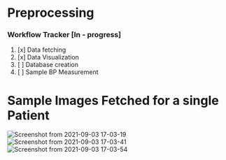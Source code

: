 # Preprocessing

### Workflow Tracker [In - progress] 

1. [x] Data fetching
2. [x] Data Visualization
3. [ ] Database creation
4. [ ] Sample BP Measurement

# Sample Images Fetched for a single Patient

![Screenshot from 2021-09-03 17-03-19](https://user-images.githubusercontent.com/43489864/131999499-3fbb074c-8706-455a-8175-37c6c82ffdf7.png)
![Screenshot from 2021-09-03 17-03-41](https://user-images.githubusercontent.com/43489864/131999505-8fcb6ae4-39c0-4158-b47f-65180df7cb44.png)
![Screenshot from 2021-09-03 17-03-54](https://user-images.githubusercontent.com/43489864/131999511-d5adbf73-2dad-4670-b42a-bdc4d2ebd854.png)
